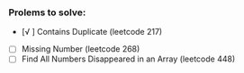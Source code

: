
### Prolems to solve:
- [√ ] Contains Duplicate (leetcode 217)
- [ ] Missing Number (leetcode 268)
- [ ] Find All Numbers Disappeared in an Array (leetcode 448)
